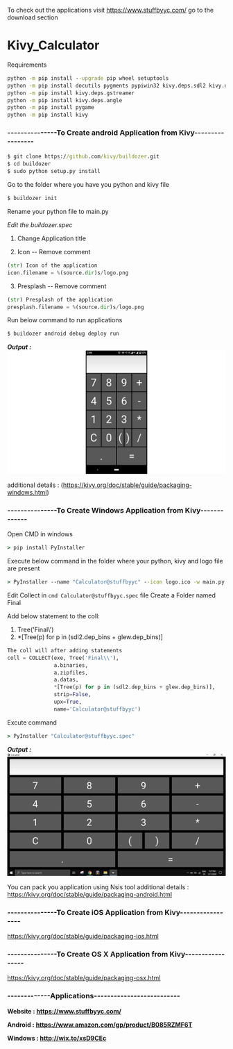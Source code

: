 To check out the applications visit https://www.stuffbyyc.com/ go to the download section
# Kivy_Calculator

Requirements
```cmd
python -m pip install --upgrade pip wheel setuptools
python -m pip install docutils pygments pypiwin32 kivy.deps.sdl2 kivy.deps.glew
python -m pip install kivy.deps.gstreamer
python -m pip install kivy.deps.angle
python -m pip install pygame
python -m pip install kivy
```
### ---------------To Create android Application from Kivy-----------------
```cmd
$ git clone https://github.com/kivy/buildozer.git
$ cd buildozer
$ sudo python setup.py install
```
Go to the folder where you have you python and kivy file
```cmd
$ buildozer init
```
Rename your python file to main.py

*Edit the buildozer.spec*

1. Change Application title

2. Icon -- Remove comment 
```python
(str) Icon of the application
icon.filename = %(source.dir)s/logo.png
```

3. Presplash -- Remove comment
```python
(str) Presplash of the application
presplash.filename = %(source.dir)s/logo.png
```
Run below command to run applications
```cmd
$ buildozer android debug deploy run   
```
**_Output :_**
![alt text](https://github.com/StuffByYC/Kivy_Calculator/blob/master/Images/Calc1_1980x1080.png "Android_kivy")


additional details : (https://kivy.org/doc/stable/guide/packaging-windows.html)

### ---------------To Create Windows Application from Kivy-------------
Open CMD in windows 
```cmd
> pip install PyInstaller
```
Execute below command in the folder where your python, kivy and logo file are present
```cmd
> PyInstaller --name "Calculator@stuffbyyc" --icon logo.ico -w main.py
```
Edit Collect in ```cmd Calculator@stuffbyyc.spec``` file 
Create a Folder named Final

Add below statement to the coll:
1. Tree('Final\\')
2. *[Tree(p) for p in (sdl2.dep_bins + glew.dep_bins)]

```python
The coll will after adding statements
coll = COLLECT(exe, Tree('Final\\'),
               a.binaries,
               a.zipfiles,
               a.datas,
               *[Tree(p) for p in (sdl2.dep_bins + glew.dep_bins)],
               strip=False,
               upx=True,
               name='Calculator@stuffbyyc')
```              
Excute command
```cmd
> PyInstaller "Calculator@stuffbyyc.spec"
```
**_Output :_**
![alt text](https://github.com/StuffByYC/Kivy_Calculator/blob/master/Images/Windows_1.png "Windows_kivy")

You can pack you application using Nsis tool
additional details : https://kivy.org/doc/stable/guide/packaging-android.html

### ---------------To Create iOS Application from Kivy-----------------

https://kivy.org/doc/stable/guide/packaging-ios.html

### ---------------To Create OS X Application from Kivy-----------------

https://kivy.org/doc/stable/guide/packaging-osx.html


### -------------Applications--------------------------
**Website : https://www.stuffbyyc.com/**

**Android : https://www.amazon.com/gp/product/B085RZMF6T**

**Windows : http://wix.to/xsD9CEc**
